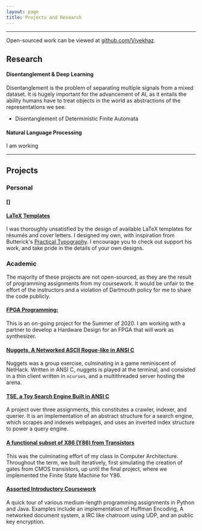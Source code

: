 ```yaml
---
layout: page
title: Projects and Research
---
```


--------------------------------------------------------------------------------

Open-sourced work can be viewed at [github.com/Vivekhaz](https://github.com/Vivekhaz).

## Research

#### Disentanglement & Deep Learning

Disentanglement is the problem of separating multiple signals from a mixed dataset. It is hugely important for the advancement of AI, as it entails the ability humans have to treat objects in the world as abstractions of the representations we see.

- Disentanglement of Deterministic Finite Automata

#### Natural Language Processing

I am working 

--------------------------------------------------------------------------------

## Projects

### Personal

#### []

#### [LaTeX Templates](https://github.com/Vivekhaz/latex_professional_docs)

I was thoroughly unsatisfied by the design of available LaTeX templates for résumés and cover letters. I designed my own, with inspiration from Butterick's [Practical Typography](https://practicaltypography.com). I encourage you to check out support his work, and take pride in the details of your own designs.

### Academic

The majority of these projects are not open-sourced, as they are the result of programming assignments from my coursework. It would be unfair to the effort of the instructors and a violation of Dartmouth policy for me to share the code publicly.

#### [FPGA Programming: ]()

This is an on-going project for the Summer of 2020. I am working with a partner to develop a Hardware Design for an FPGA that will work as synthesizer. 

#### [Nuggets, A Networked ASCII Rogue-like in ANSI C](_projects/nuggets.md)

Nuggets was a group exercise, culminating in a game reminiscent of NetHack. Written in ANSI C, nuggets is played at the terminal, and consisted in a thin client written in `ncurses`, and a multithreaded server hosting the arena.

#### [TSE, a Toy Search Engine Built in ANSI C](_projects/tse.md)

A project over three assignments, this constitutes a crawler, indexer, and querier. It is an implementation of an abstract structure for a search engine, which scrapes and indexes webpages, and uses an inverted index structure to power a query engine.

#### [A functional subset of X86 (Y86) from Transistors](_projects/y86.md)

This was the culminating effort of my class in Computer Architecture. Throughout the term, we built iteratively, first simulating the creation of gates from CMOS transistors, up until the final project, where we implemented the Finite State Machine for Y86.

#### [Assorted Introductory Coursework](_projects/intro.md)

A quick tour of various medium-length programming assignments in Python and Java. Examples include an implementation of Huffman Encoding, A networked document system, a IRC like chatroom using UDP, and an public key encryption.


